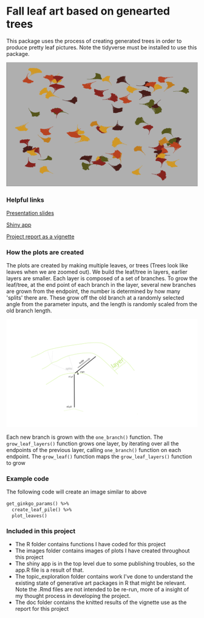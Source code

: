 # Fall leaf art based on genearted trees

This package uses the process of creating generated trees in order to produce pretty leaf pictures. Note the tidyverse must be installed to use this package. 

![Ginkgo plot](/images/default_ginkgo_plot.png)

### Helpful links 

[Presentation slides](/presentation/presentation_slides.html)

[Shiny app](https://emilypalmer.shinyapps.io/empalmer-project-leafart/)

[Project report as a vignette](/doc/project-report-vignette.pdf)

### How the plots are created 

The plots are created by making multiple leaves, or trees (Trees look like leaves when we are zoomed out). We build the leaf/tree in layers, earlier layers are smaller. Each layer is composed of a set of branches. To grow the leaf/tree, at the end point of each branch in the layer, several new branches are grown from the endpoint, the number is determined by how many 'splits' there are. These grow off the old branch at a randomly selected angle from the parameter inputs, and the length is randomly scaled from the old branch length. 

![explanation](/images/leaf_explanation.png)

Each new branch is grown with the `one_branch()` function. The `grow_leaf_layers()` function grows one layer, by iterating over all the endpoints of the previous layer, calling `one_branch()` function on each endpoint. The `grow_leaf()` function maps the `grow_leaf_layers()` function to grow 

### Example code 

The following code will create an image similar to above 

```
get_ginkgo_params() %>% 
  create_leaf_pile() %>% 
  plot_leaves()
```


### Included in this project

- The R folder contains functions I have coded for this project
- The images folder contains images of plots I have created throughout this project
- The shiny app is in the top level due to some publishing troubles, so the app.R file is a result of that. 
- The topic_exploration folder contains work I've done to understand the existing state of generative art packages in R that might be relevant. Note the .Rmd files are not intended to be re-run, more of a insight of my thought process in developing the project. 
- The doc folder contains the knitted results of the vignette use as the report for this project

